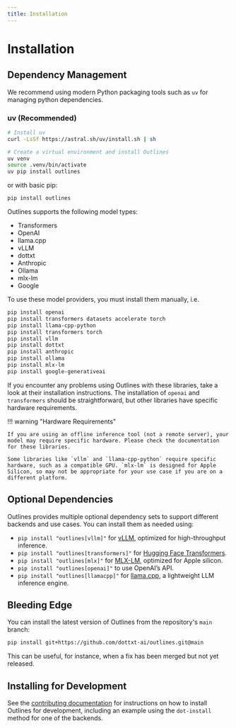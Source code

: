 ```yaml
---
title: Installation
---
```


# Installation

## Dependency Management

We recommend using modern Python packaging tools such as `uv` for managing python dependencies.

### uv (Recommended)

```bash
# Install uv
curl -LsSf https://astral.sh/uv/install.sh | sh

# Create a virtual environment and install Outlines
uv venv
source .venv/bin/activate
uv pip install outlines
```

or with basic pip:

```bash
pip install outlines
```

Outlines supports the following model types:

- Transformers
- OpenAI
- llama.cpp
- vLLM
- dottxt
- Anthropic
- Ollama
- mlx-lm
- Google

To use these model providers, you must install them manually, i.e.

```sh
pip install openai
pip install transformers datasets accelerate torch
pip install llama-cpp-python
pip install transformers torch
pip install vllm
pip install dottxt
pip install anthropic
pip install ollama
pip install mlx-lm
pip install google-generativeai
```

If you encounter any problems using Outlines with these libraries, take a look at their installation instructions. The installation of `openai` and `transformers` should be straightforward, but other libraries have specific hardware requirements.

!!! warning "Hardware Requirements"

    If you are using an offline inference tool (not a remote server), your model may require specific hardware. Please check the documentation for these libraries.

    Some libraries like `vllm` and `llama-cpp-python` require specific hardware, such as a compatible GPU. `mlx-lm` is designed for Apple Silicon, so may not be appropriate for your use case if you are on a different platform.

## Optional Dependencies

Outlines provides multiple optional dependency sets to support different backends and use cases. You can install them as needed using:

- `pip install "outlines[vllm]"` for [vLLM](https://github.com/vllm-project/vllm), optimized for high-throughput inference.
- `pip install "outlines[transformers]"` for [Hugging Face Transformers](https://huggingface.co/docs/transformers/index).
- `pip install "outlines[mlx]"` for [MLX-LM](https://github.com/ml-explore/mlx-lm), optimized for Apple silicon.
- `pip install "outlines[openai]"` to use OpenAI’s API.
- `pip install "outlines[llamacpp]"` for [llama.cpp](https://github.com/ggerganov/llama.cpp), a lightweight LLM inference engine.

## Bleeding Edge

You can install the latest version of Outlines from the repository's `main` branch:

```sh
pip install git+https://github.com/dottxt-ai/outlines.git@main
```

This can be useful, for instance, when a fix has been merged but not yet released.

## Installing for Development

See the [contributing documentation](community/contribute.md) for instructions on how to install Outlines for development, including an example using the `dot-install` method for one of the backends.
